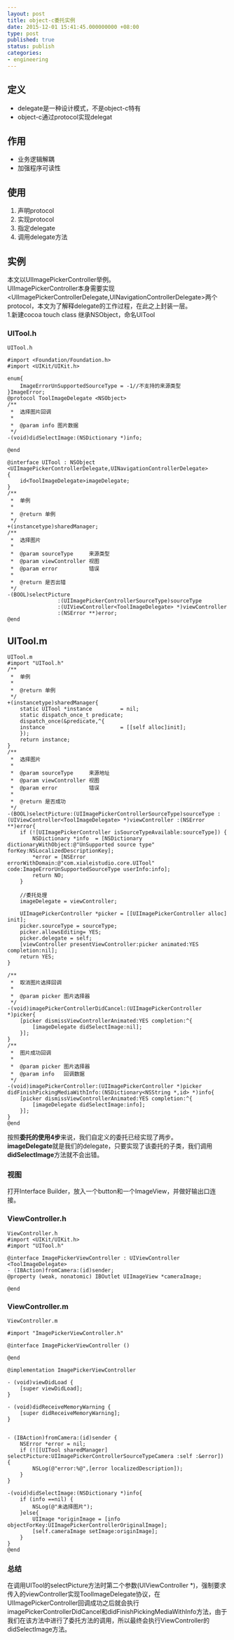 ```yaml
---
layout: post
title: object-c委托实例
date: 2015-12-01 15:41:45.000000000 +08:00
type: post
published: true
status: publish
categories:
- engineering
---
```

## 定义

+ delegate是一种设计模式，不是object-c特有
+ object-c通过protocol实现delegat

## 作用
+ 业务逻辑解耦
+ 加强程序可读性

## 使用
1. 声明protocol
2. 实现protocol
3. 指定delegate
4. 调用delegate方法

## 实例
本文以UIImagePickerController举例。   
UIImagePickerController本身需要实现<UIImagePickerControllerDelegate,UINavigationControllerDelegate>两个protocol，本文为了解释delegate的工作过程，在此之上封装一层。   
1.新建cocoa touch class 继承NSObject，命名UITool   

### UITool.h
```object-c
UITool.h

#import <Foundation/Foundation.h>
#import <UIKit/UIKit.h>

enum{
    ImageErrorUnSupportedSourceType = -1//不支持的来源类型
}ImageError;
@protocol ToolImageDelegate <NSObject>
/**
 *  选择图片回调
 *
 *  @param info 图片数据
 */
-(void)didSelectImage:(NSDictionary *)info;

@end

@interface UITool : NSObject
<UIImagePickerControllerDelegate,UINavigationControllerDelegate>
{
    id<ToolImageDelegate>imageDelegate;
}
/**
 *  单例
 *
 *  @return 单例
 */
+(instancetype)sharedManager;
/**
 *  选择图片
 *
 *  @param sourceType     来源类型
 *  @param viewController 视图
 *  @param error          错误
 *
 *  @return 是否出错
 */
-(BOOL)selectPicture
                :(UIImagePickerControllerSourceType)sourceType
                :(UIViewController<ToolImageDelegate> *)viewController
                :(NSError **)error;
@end
```

## UITool.m

```object-c
UITool.m
#import "UITool.h"
/**
 *  单例
 *
 *  @return 单例
 */
+(instancetype)sharedManager{
    static UITool *instance         = nil;
    static dispatch_once_t predicate;
    dispatch_once(&predicate,^{
    instance                        = [[self alloc]init];
    });
    return instance;
}
/**
 *  选择图片
 *
 *  @param sourceType     来源地址
 *  @param viewController 视图
 *  @param error          错误
 *
 *  @return 是否成功
 */
-(BOOL)selectPicture:(UIImagePickerControllerSourceType)sourceType :(UIViewController<ToolImageDelegate> *)viewController :(NSError **)error{
    if (![UIImagePickerController isSourceTypeAvailable:sourceType]) {
        NSDictionary *info  = [NSDictionary dictionaryWithObject:@"UnSupported source type" forKey:NSLocalizedDescriptionKey];
        *error = [NSError errorWithDomain:@"com.xialeistudio.core.UITool" code:ImageErrorUnSupportedSourceType userInfo:info];
        return NO;
    }
    
    //委托处理
    imageDelegate = viewController;
    
    UIImagePickerController *picker = [[UIImagePickerController alloc] init];
    picker.sourceType = sourceType;
    picker.allowsEditing= YES;
    picker.delegate = self;
    [viewController presentViewController:picker animated:YES completion:nil];
    return YES;
}

/**
 *  取消图片选择回调
 *
 *  @param picker 图片选择器
 */
-(void)imagePickerControllerDidCancel:(UIImagePickerController *)picker{
    [picker dismissViewControllerAnimated:YES completion:^{
        [imageDelegate didSelectImage:nil];
    }];
}
/**
 *  图片成功回调
 *
 *  @param picker 图片选择器
 *  @param info   回调数据
 */
-(void)imagePickerController:(UIImagePickerController *)picker didFinishPickingMediaWithInfo:(NSDictionary<NSString *,id> *)info{
    [picker dismissViewControllerAnimated:YES completion:^{
        [imageDelegate didSelectImage:info];
    }];
}
@end
```

按照**委托的使用4步**来说，我们自定义的委托已经实现了两步。   
**imageDelegate**就是我们的delegate，只要实现了该委托的子类，我们调用**didSelectImage**方法就不会出错。

### 视图
打开Interface Builder，放入一个button和一个ImageView，并做好输出口连接。

### ViewController.h

```object-c
ViewController.h
#import <UIKit/UIKit.h>
#import "UITool.h"

@interface ImagePickerViewController : UIViewController
<ToolImageDelegate>
- (IBAction)fromCamera:(id)sender;
@property (weak, nonatomic) IBOutlet UIImageView *cameraImage;

@end
```

### ViewController.m

```object-c
ViewController.m

#import "ImagePickerViewController.h"

@interface ImagePickerViewController ()

@end

@implementation ImagePickerViewController

- (void)viewDidLoad {
    [super viewDidLoad];
}

- (void)didReceiveMemoryWarning {
    [super didReceiveMemoryWarning];
}


- (IBAction)fromCamera:(id)sender {
    NSError *error = nil;
    if (![[UITool sharedManager] selectPicture:UIImagePickerControllerSourceTypeCamera :self :&error]) {
        NSLog(@"error:%@",[error localizedDescription]);
    }
}

-(void)didSelectImage:(NSDictionary *)info{
    if (info ==nil) {
        NSLog(@"未选择图片");
    }else{
        UIImage *originImage = [info objectForKey:UIImagePickerControllerOriginalImage];
        [self.cameraImage setImage:originImage];
    }
}
@end
```

### 总结
 在调用UITool的selectPicture方法时第二个参数(UIViewController<ToolImageDelegate> *)，强制要求传入的viewController实现ToolImageDelegate协议，在UIImagePickerController回调成功之后就会执行imagePickerControllerDidCancel和didFinishPickingMediaWithInfo方法，由于我们在该方法中进行了委托方法的调用，所以最终会执行ViewController的didSelectImage方法。